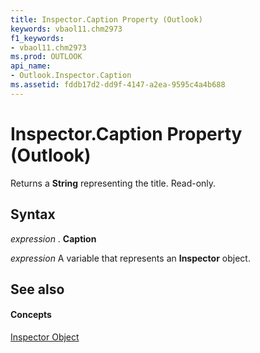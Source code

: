 ```yaml
---
title: Inspector.Caption Property (Outlook)
keywords: vbaol11.chm2973
f1_keywords:
- vbaol11.chm2973
ms.prod: OUTLOOK
api_name:
- Outlook.Inspector.Caption
ms.assetid: fddb17d2-dd9f-4147-a2ea-9595c4a4b688
---
```



# Inspector.Caption Property (Outlook)

Returns a  **String** representing the title. Read-only.


## Syntax

 _expression_ . **Caption**

 _expression_ A variable that represents an **Inspector** object.


## See also


#### Concepts


[Inspector Object](inspector-object-outlook.md)

